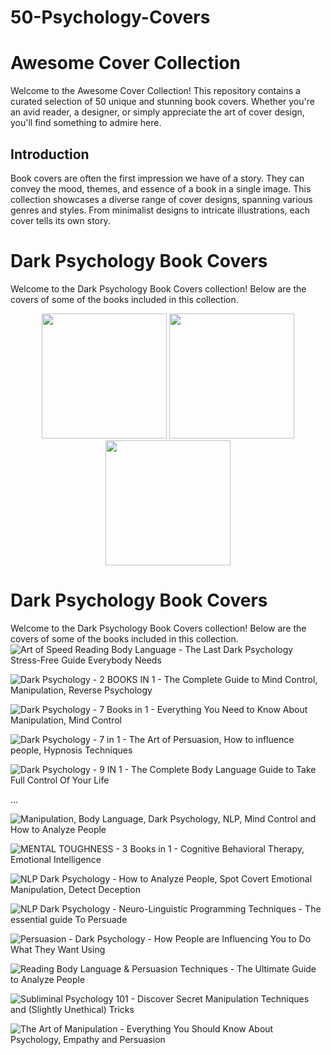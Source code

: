 # 50-Psychology-Covers

# Awesome Cover Collection

Welcome to the Awesome Cover Collection! This repository contains a curated selection of 50 unique and stunning book covers. Whether you're an avid reader, a designer, or simply appreciate the art of cover design, you'll find something to admire here.

## Introduction

Book covers are often the first impression we have of a story. They can convey the mood, themes, and essence of a book in a single image. This collection showcases a diverse range of cover designs, spanning various genres and styles. From minimalist designs to intricate illustrations, each cover tells its own story.

# Dark Psychology Book Covers

Welcome to the Dark Psychology Book Covers collection! Below are the covers of some of the books included in this collection.

<div align="center">
    <img src="images/Art%20of%20Speed%20Reading%20Body%20Language%20-%20The%20Last%20Dark%20Psychology%20Stress-Free%20Guide%20Everybody%20Needs.jpg" width="200" />
    <img src="images/Dark%20Psychology%20-%202%20BOOKS%20IN%201%20-%20The%20Complete%20Guide%20to%20Mind%20Control%2C%20Manipulation%2C%20Reverse%20Psychology.jpg" width="200" />
    <img src="images/Dark%20Psychology%20-%207%20Books%20in%201%20-%20Everything%20You%20Need%20to%20Know%20About%20Manipulation%2C%20Mind%20Control.jpg" width="200" />
    <!-- Add more image tags for other covers -->
</div>


# Dark Psychology Book Covers

Welcome to the Dark Psychology Book Covers collection! Below are the covers of some of the books included in this collection.
![Art of Speed Reading Body Language - The Last Dark Psychology Stress-Free Guide Everybody Needs](images/Art%20of%20Speed%20Reading%20Body%20Language%20-%20The%20Last%20Dark%20Psychology%20Stress-Free%20Guide%20Everybody%20Needs.jpg)

![Dark Psychology - 2 BOOKS IN 1 - The Complete Guide to Mind Control, Manipulation, Reverse Psychology](images/Dark%20Psychology%20-%202%20BOOKS%20IN%201%20-%20The%20Complete%20Guide%20to%20Mind%20Control%2C%20Manipulation%2C%20Reverse%20Psychology.jpg)

![Dark Psychology - 7 Books in 1 - Everything You Need to Know About Manipulation, Mind Control](images/Dark%20Psychology%20-%207%20Books%20in%201%20-%20Everything%20You%20Need%20to%20Know%20About%20Manipulation%2C%20Mind%20Control.jpg)

![Dark Psychology - 7 in 1 - The Art of Persuasion, How to influence people, Hypnosis Techniques](images/Dark%20Psychology%20-%207%20in%201%20-%20The%20Art%20of%20Persuasion%2C%20How%20to%20influence%20people%2C%20Hypnosis%20Techniques.jpg)

![Dark Psychology - 9 IN 1 - The Complete Body Language Guide to Take Full Control Of Your Life](images/Dark%20Psychology%20-%209%20IN%201%20-%20The%20Complete%20Body%20Language%20Guide%20to%20Take%20Full%20Control%20Of%20Your%20Life.jpg)

...

![Manipulation, Body Language, Dark Psychology, NLP, Mind Control and How to Analyze People](images/Manipulation%2C%20Body%20Language%2C%20Dark%20Psychology%2C%20NLP%2C%20Mind%20Control%20and%20How%20to%20Analyze%20People.jpg)

![MENTAL TOUGHNESS - 3 Books in 1 - Cognitive Behavioral Therapy, Emotional Intelligence](images/MENTAL%20TOUGHNESS%20-%203%20Books%20in%201%20-%20Cognitive%20Behavioral%20Therapy%2C%20Emotional%20Intelligence.jpg)

![NLP Dark Psychology - How to Analyze People, Spot Covert Emotional Manipulation, Detect Deception](images/NLP%20Dark%20Psychology%20-%20How%20to%20Analyze%20People%2C%20Spot%20Covert%20Emotional%20Manipulation%2C%20Detect%20Deception.jpg)

![NLP Dark Psychology - Neuro-Linguistic Programming Techniques - The essential guide To Persuade](images/NLP%20Dark%20Psychology%20-%20Neuro-Linguistic%20Programming%20Techniques%20-%20The%20essential%20guide%20To%20Persuade.jpg)

![Persuasion - Dark Psychology - How People are Influencing You to Do What They Want Using](images/Persuasion%20-%20Dark%20Psychology%20-%20How%20People%20are%20Influencing%20You%20to%20Do%20What%20They%20Want%20Using.jpg)

![Reading Body Language & Persuasion Techniques - The Ultimate Guide to Analyze People](images/Reading%20Body%20Language%20%26%20Persuasion%20Techniques%20-%20The%20Ultimate%20Guide%20to%20Analyze%20People.jpg)

![Subliminal Psychology 101 - Discover Secret Manipulation Techniques and (Slightly Unethical) Tricks](images/Subliminal%20Psychology%20101%20-%20Discover%20Secret%20Manipulation%20Techniques%20and%20(Slightly%20Unethical)%20Tricks.jpg)

![The Art of Manipulation - Everything You Should Know About Psychology, Empathy and Persuasion](images/The%20Art%20of%20Manipulation%20-%20Everything%20You%20Should%20Know%20About%20Psychology%2C%20Empathy%20and%20Persuasion.jpg)
